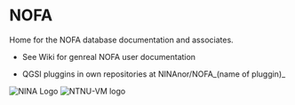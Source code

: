 # NOFA
Home for the NOFA database documentation and associates.

* See Wiki for genreal NOFA user documentation

* QGSI pluggins in own repositories at NINAnor/NOFA_(name of pluggin)_


![NINA Logo](http://www.nina.no/Portals/NINA/Bilder/logoweb.png?ver=2014-01-13-144007-227) ![NTNU-VM logo](https://www.ntnu.no/ntnu-theme/images/logo_ntnu.svg)

